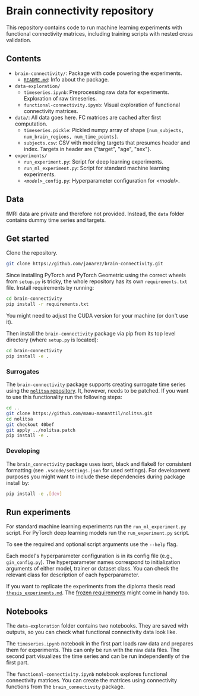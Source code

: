 # Brain connectivity repository

This repository contains code to run machine learning experiments with functional connectivity matrices, including training scripts with nested cross validation.

## Contents

- `brain-connectivity/`: Package with code powering the experiments.
  - [`README.md`](./brain-connectivity/README.md): Info about the package.
- `data-exploration/`
  - `timeseries.ipynb`: Preprocessing raw data for experiments. Exploration of raw timeseries.
  - `functional-connectivity.ipynb`: Visual exploration of functional connectivity matrices.
- `data/`: All data goes here. FC matrices are cached after first computation.
  - `timeseries.pickle`: Pickled numpy array of shape `[num_subjects, num_brain_regions, num_time_points]`.
  - `subjects.csv`: CSV with modeling targets that presumes header and index. Targets in header are {"target", "age", "sex"}.
- `experiments/`
  - `run_experiment.py`: Script for deep learning experiments.
  - `run_ml_experiment.py`: Script for standard machine learning experiments.
  - *`<model>`*`_config.py`: Hyperparameter configuration for *\<model\>*.


## Data

fMRI data are private and therefore not provided. Instead, the `data` folder contains dummy time series and targets.

## Get started

Clone the repository.

```bash
git clone https://github.com/janarez/brain-connectivity.git
```

Since installing PyTorch and PyTorch Geometric using the correct wheels from `setup.py` is tricky, the whole repository has its own `requirements.txt` file. Install requirements by running:

```bash
cd brain-connectivity
pip install -r requirements.txt
```

You might need to adjust the CUDA version for your machine (or don't use it).

Then install the `brain-connectivity` package via pip from its top level directory (where `setup.py` is located):

```bash
cd brain-connectivity
pip install -e .
```

### Surrogates

The `brain-connectivity` package supports creating surrogate time series using the [`nolitsa` repository](https://github.com/manu-mannattil/nolitsa). It, however, needs to be patched. If you want to use this functionality run the following steps:

```bash
cd ..
git clone https://github.com/manu-mannattil/nolitsa.git
cd nolitsa
git checkout 40bef
git apply ../nolitsa.patch
pip install -e .
```

### Developing

The `brain_connectivity` package uses isort, black and flake8 for consistent formatting (see `.vscode/settings.json` for used settings). For development purposes you might want to include these dependencies during package install by:

```bash
pip install -e .[dev]
```

## Run experiments

For standard machine learning experiments run the `run_ml_experiment.py` script. For PyTorch deep learning models run the `run_experiment.py` script.

To see the required and optional script arguments use the `--help` flag.

Each model's hyperparameter configuration is in its config file (e.g., `gin_config.py`). The hyperparameter names correspond to initialization arguments of either model, trainer or dataset class. You can check the relevant class for description of each hyperparameter.

If you want to replicate the experiments from the diploma thesis read [`thesis_experiments.md`](./experiments/thesis_experiments.md). The [frozen requirements](./experiments/thesis_frozen_requirements.txt) might come in handy too.

## Notebooks

The `data-exploration` folder contains two notebooks. They are saved with outputs, so you can check what functional connectivity data look like.

The `timeseries.ipynb` notebook in the first part loads raw data and prepares them for experiments. This can only be run with the raw data files. The second part visualizes the time series and can be run independently of the first part.

The `functional-connectivity.ipynb` notebook explores functional connectivity matrices. You can create the matrices using connectivity functions from the `brain_connectivity` package.
